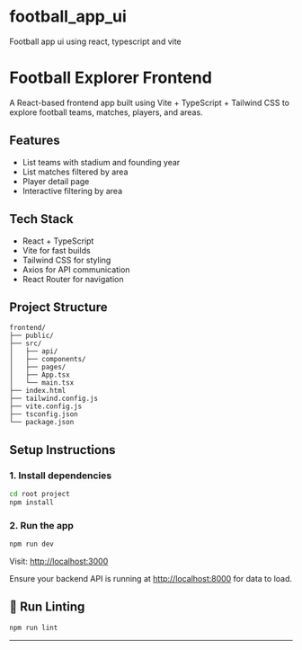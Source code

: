 # football_app_ui
Football app ui using react, typescript and vite
# Football Explorer Frontend

A React-based frontend app built using Vite + TypeScript + Tailwind CSS to explore football teams, matches, players, and areas.

## Features
- List teams with stadium and founding year
- List matches filtered by area
- Player detail page
- Interactive filtering by area

## Tech Stack
- React + TypeScript
- Vite for fast builds
- Tailwind CSS for styling
- Axios for API communication
- React Router for navigation

## Project Structure
```
frontend/
├── public/
├── src/
│   ├── api/
│   ├── components/
│   ├── pages/
│   ├── App.tsx
│   └── main.tsx
├── index.html
├── tailwind.config.js
├── vite.config.js
├── tsconfig.json
└── package.json
```

## Setup Instructions

### 1. Install dependencies
```bash
cd root project
npm install
```

### 2. Run the app
```bash
npm run dev
```

Visit: [http://localhost:3000](http://localhost:3000)

Ensure your backend API is running at [http://localhost:8000](http://localhost:8000) for data to load.

## 🧪 Run Linting
```bash
npm run lint
```

---